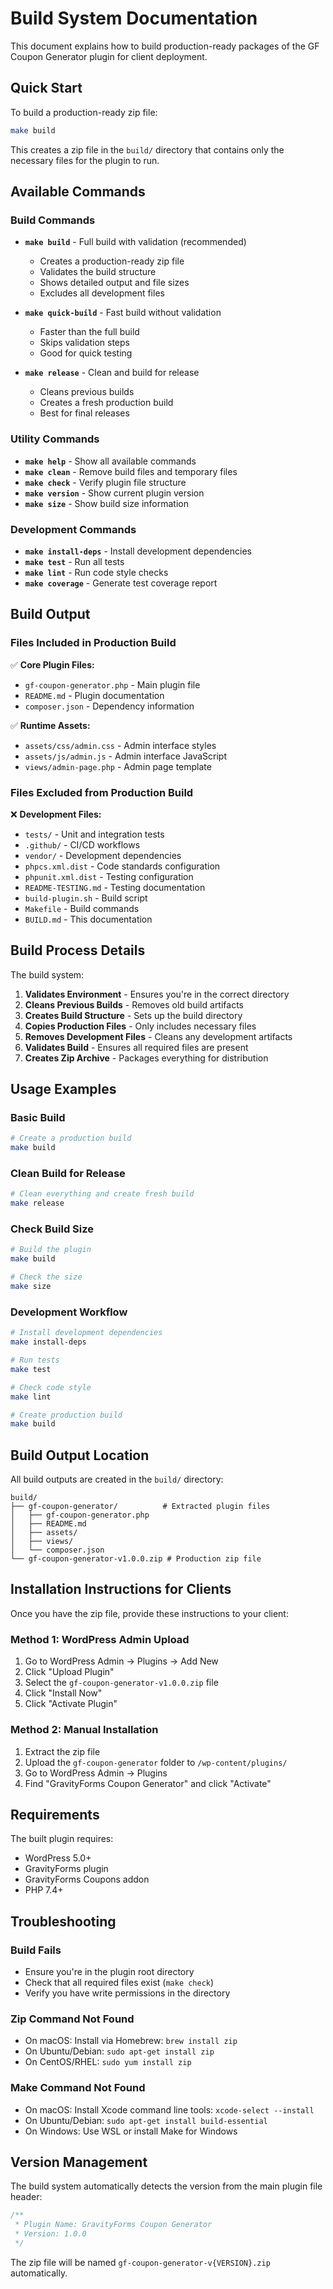 # Build System Documentation

This document explains how to build production-ready packages of the GF Coupon Generator plugin for client deployment.

## Quick Start

To build a production-ready zip file:

```bash
make build
```

This creates a zip file in the `build/` directory that contains only the necessary files for the plugin to run.

## Available Commands

### Build Commands

- **`make build`** - Full build with validation (recommended)
  - Creates a production-ready zip file
  - Validates the build structure
  - Shows detailed output and file sizes
  - Excludes all development files

- **`make quick-build`** - Fast build without validation
  - Faster than the full build
  - Skips validation steps
  - Good for quick testing

- **`make release`** - Clean and build for release
  - Cleans previous builds
  - Creates a fresh production build
  - Best for final releases

### Utility Commands

- **`make help`** - Show all available commands
- **`make clean`** - Remove build files and temporary files
- **`make check`** - Verify plugin file structure
- **`make version`** - Show current plugin version
- **`make size`** - Show build size information

### Development Commands

- **`make install-deps`** - Install development dependencies
- **`make test`** - Run all tests
- **`make lint`** - Run code style checks
- **`make coverage`** - Generate test coverage report

## Build Output

### Files Included in Production Build

✅ **Core Plugin Files:**
- `gf-coupon-generator.php` - Main plugin file
- `README.md` - Plugin documentation
- `composer.json` - Dependency information

✅ **Runtime Assets:**
- `assets/css/admin.css` - Admin interface styles
- `assets/js/admin.js` - Admin interface JavaScript
- `views/admin-page.php` - Admin page template

### Files Excluded from Production Build

❌ **Development Files:**
- `tests/` - Unit and integration tests
- `.github/` - CI/CD workflows
- `vendor/` - Development dependencies
- `phpcs.xml.dist` - Code standards configuration
- `phpunit.xml.dist` - Testing configuration
- `README-TESTING.md` - Testing documentation
- `build-plugin.sh` - Build script
- `Makefile` - Build commands
- `BUILD.md` - This documentation

## Build Process Details

The build system:

1. **Validates Environment** - Ensures you're in the correct directory
2. **Cleans Previous Builds** - Removes old build artifacts
3. **Creates Build Structure** - Sets up the build directory
4. **Copies Production Files** - Only includes necessary files
5. **Removes Development Files** - Cleans any development artifacts
6. **Validates Build** - Ensures all required files are present
7. **Creates Zip Archive** - Packages everything for distribution

## Usage Examples

### Basic Build
```bash
# Create a production build
make build
```

### Clean Build for Release
```bash
# Clean everything and create fresh build
make release
```

### Check Build Size
```bash
# Build the plugin
make build

# Check the size
make size
```

### Development Workflow
```bash
# Install development dependencies
make install-deps

# Run tests
make test

# Check code style
make lint

# Create production build
make build
```

## Build Output Location

All build outputs are created in the `build/` directory:

```
build/
├── gf-coupon-generator/          # Extracted plugin files
│   ├── gf-coupon-generator.php
│   ├── README.md
│   ├── assets/
│   ├── views/
│   └── composer.json
└── gf-coupon-generator-v1.0.0.zip # Production zip file
```

## Installation Instructions for Clients

Once you have the zip file, provide these instructions to your client:

### Method 1: WordPress Admin Upload
1. Go to WordPress Admin → Plugins → Add New
2. Click "Upload Plugin"
3. Select the `gf-coupon-generator-v1.0.0.zip` file
4. Click "Install Now"
5. Click "Activate Plugin"

### Method 2: Manual Installation
1. Extract the zip file
2. Upload the `gf-coupon-generator` folder to `/wp-content/plugins/`
3. Go to WordPress Admin → Plugins
4. Find "GravityForms Coupon Generator" and click "Activate"

## Requirements

The built plugin requires:
- WordPress 5.0+
- GravityForms plugin
- GravityForms Coupons addon
- PHP 7.4+

## Troubleshooting

### Build Fails
- Ensure you're in the plugin root directory
- Check that all required files exist (`make check`)
- Verify you have write permissions in the directory

### Zip Command Not Found
- On macOS: Install via Homebrew: `brew install zip`
- On Ubuntu/Debian: `sudo apt-get install zip`
- On CentOS/RHEL: `sudo yum install zip`

### Make Command Not Found
- On macOS: Install Xcode command line tools: `xcode-select --install`
- On Ubuntu/Debian: `sudo apt-get install build-essential`
- On Windows: Use WSL or install Make for Windows

## Version Management

The build system automatically detects the version from the main plugin file header:

```php
/**
 * Plugin Name: GravityForms Coupon Generator
 * Version: 1.0.0
 */
```

The zip file will be named `gf-coupon-generator-v{VERSION}.zip` automatically. 